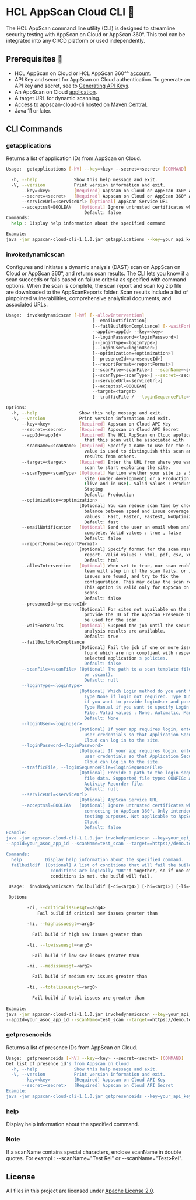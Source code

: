 # HCL AppScan Cloud CLI 📝  

  The HCL AppScan command line utility (CLI) is designed to streamline security testing with AppScan on Cloud or AppScan 360°. This tool can be integrated into any CI/CD platform or used independently.  

  
## Prerequisites 🚀  

- HCL AppScan on Cloud or HCL AppScan 360°° [account](https://help.hcl-software.com/appscan/ASoC/HCL_ID_Signup.html).
- API Key and secret for AppScan on Cloud authentication. To generate an API key and secret, see to [Generating API Keys](https://help.hcl-software.com/appscan/ASoC/appseccloud_generate_api_key_cm.html?hl=secret).
- An AppScan on Cloud [application](https://help.hcl-software.com/appscan/ASoC/ent_create_app_inventory_cm.html).
- A target URL for dynamic scanning.
- Access to appscan-cloud-cli hosted on [Maven Central](https://central.sonatype.com/artifact/com.hcl/appscan-cloud-cli).
- Java 11 or later.


## CLI Commands

### getapplications

Returns a list of application IDs from AppScan on Cloud.

~~~bash  
Usage:  getapplications [-hV] --key=<key> --secret=<secret> [COMMAND]

  -h, --help              Show this help message and exit.
  -V, --version           Print version information and exit.
      --key=<key>         [Required] Appscan on Cloud or AppScan 360° API Key
      --secret=<secret>   [Required] Appscan on Cloud or AppScan 360° API Secret
      --serviceUrl=<serviceUrl> [Optional] AppScan Service URL
      --acceptssl=BOOLEAN   [Optional] Ignore untrusted certificates when connecting to AppScan 360°. Only intended for testing purposes. Not applicable to AppScan on Cloud.
                              Default: false
Commands:
  help : Display help information about the specified command

Example:
java -jar appscan-cloud-cli-1.1.0.jar getapplications --key=your_api_key --secret=your_api_secret

~~~

### invokedynamicscan

Configures and initiates a dynamic analysis (DAST) scan on AppScan on Cloud or AppScan 360°, and returns scan results. The CLI lets you know if a scan succeeds or fails based on failure criteria as specified with command options.
When the scan is complete, the scan report and scan log zip file are downloaded to the  AppScanReports folder. Scan results include a list of pinpointed vulnerabilities, comprehensive analytical documents, and associated URLs.
 
~~~bash  
Usage:  invokedynamicscan [-hV] [--allowIntervention]
                                 [--emailNotification]
                                 [--failBuildNonCompliance] [--waitForResults]
                                 --appId=<appId> --key=<key>
                                 [--loginPassword=<loginPassword>]
                                 [--loginType=<loginType>]
                                 [--loginUser=<loginUser>]
                                 [--optimization=<optimization>]
                                 [--presenceId=<presenceId>]
                                 [--reportFormat=<reportFormat>]
                                 [--scanFile=<scanFile>] --scanName=<scanName>
                                 [--scanType=<scanType>] --secret=<secret>
                                 [--serviceUrl=<serviceUrl>]
                                 [--acceptssl=BOOLEAN]
                                 --target=<target>
                                 [--trafficFile / --loginSequenceFile=<loginSequenceFile>] [COMMAND]

Options:
  -h, --help                Show this help message and exit.
  -V, --version             Print version information and exit.
      --key=<key>           [Required] Appscan on Cloud API Key
      --secret=<secret>     [Required] Appscan on Cloud API Secret
      --appId=<appId>       [Required] The HCL AppScan on Cloud application
                              that this scan will be associated with
      --scanName=<scanName> [Required] Specify a name to use for the scan. This
                              value is used to distinguish this scan and its
                              results from others.
      --target=<target>     [Required] Enter the URL from where you want the
                              scan to start exploring the site.
      --scanType=<scanType> [Optional] Mention whether your site is a Staging
                              site (under development) or a Production site
                              (live and in use). Valid values : Production,
                              Staging
                              Default: Production
      --optimization=<optimization>
                            [Optional] You can reduce scan time by choosing a
                              balance between speed and issue coverage. Valid
                              values : Fast, Faster, Fastest, NoOptimization
                              Default: fast
      --emailNotification   [Optional] Send the user an email when analysis is
                              complete. Valid values : true , false
                              Default: false
      --reportFormat=<reportFormat>
                            [Optional] Specify format for the scan result
                              report. Valid values : html, pdf, csv, xml.
                              Default: html
      --allowIntervention   [Optional] When set to true, our scan enablement
                              team will step in if the scan fails, or if no
                              issues are found, and try to fix the
                              configuration. This may delay the scan result. 
                              This option is valid only for AppScan on CLoud
                              scans.
                              Default: false
      --presenceId=<presenceId>
                            [Optional] For sites not available on the internet,
                              provide the ID of the AppScan Presence that can
                              be used for the scan.
      --waitForResults      [Optional] Suspend the job until the security
                              analysis results are available.
                              Default: true
      --failBuildNonCompliance
                            [Optional] Fail the job if one or more issues are
                              found which are non compliant with respect to the
                              selected application's policies.
                              Default: false
      --scanFile=<scanFile> [Optional] The path to a scan template file (.scan
                              or .scant).
                              Default: null
      --loginType=<loginType>
                            [Optional] Which Login method do you want to use?
                              Type None if login not required. Type Automatic
                              if you want to provide loginUser and password.
                              Type Manual if you want to specify Login Sequence
                              File. Valid values : None, Automatic, Manual
                              Default: None
      --loginUser=<loginUser>
                            [Optional] If your app requires login, enter valid
                              user credentials so that Application Security on
                              Cloud can log in to the site.
      --loginPassword=<loginPassword>
                            [Optional] If your app requires login, enter valid
                              user credentials so that Application Security on
                              Cloud can log in to the site.
      --trafficFile, --loginSequenceFile=<loginSequenceFile>
                            [Optional] Provide a path to the login sequence
                              file data. Supported file type: CONFIG: AppScan
                              Activity Recorder file.
                              Default: null
      --serviceUrl=<serviceUrl>
                            [Optional] AppScan Service URL
      --acceptssl=BOOLEAN   [Optional] Ignore untrusted certificates when
                              connecting to AppScan 360°. Only intended for
                              testing purposes. Not applicable to AppScan on
                              Cloud.
                              Default: false
Example:
java -jar appscan-cloud-cli-1.1.0.jar invokedynamicscan --key=your_api_key --secret=your_api_secret
--appId=your_asoc_app_id --scanName=test_scan --target==https://demo.testfire.net

Commands:
  help         Display help information about the specified command.
  failbuildif  [Optional] A list of conditions that will fail the build. These
                 conditions are logically "OR"'d together, so if one of the
                 conditions is met, the build will fail.

 Usage:  invokedynamicscan failbuildif [-ci=<arg4>] [-hi=<arg1>] [-li=<arg3>] [-mi=<arg2>] [-ti=<arg0>] 

 Options 

        -ci, --criticalissuesgt=<arg4> 
            Fail build if critical sev issues greater than 

        -hi, --highissuesgt=<arg1> 

          Fail build if high sev issues greater than 

        -li, --lowissuesgt=<arg3> 

          Fail build if low sev issues greater than 

        -mi, --medissuesgt=<arg2> 

          Fail build if medium sev issues greater than 

        -ti, --totalissuesgt=<arg0> 

          Fail build if total issues are greater than 
          
Example:
java -jar appscan-cloud-cli-1.1.0.jar invokedynamicscan --key=your_api_key --secret=your_api_secret
--appId=your_asoc_app_id --scanName=test_scan --target==https://demo.testfire.net failbuildif --highissuesgt 5 --criticalissuesgt 0 --medissuesgt 10 --lowissuesgt 10        
~~~

### getpresenceids

Returns a list of presence IDs from AppScan on Cloud.

~~~bash
Usage:  getpresenceids [-hV] --key=<key> --secret=<secret> [COMMAND]
Get list of presence id's from Appscan on Cloud
  -h, --help              Show this help message and exit.
  -V, --version           Print version information and exit.
      --key=<key>         [Required] Appscan on Cloud API Key
      --secret=<secret>   [Required] Appscan on Cloud API Secret
Example:
java -jar appscan-cloud-cli-1.1.0.jar getpresenceids --key=your_api_key --secret=your_api_secret

~~~

### help

Display help information about the specified command.

### Note
If a scanName contains special characters, enclose scanName in double quotes. For exampl : --scanName="Test Rel" or --scanName="Test>Rel".

## License

All files in this project are licensed under [Apache License 2.0](LICENSE).
